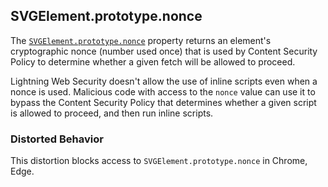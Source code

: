 ## SVGElement.prototype.nonce

The [`SVGElement.prototype.nonce`](https://developer.mozilla.org/en-US/docs/Web/API/SVGElement) property returns an element's cryptographic nonce (number used once) that is used by Content Security Policy to determine whether a given fetch will be allowed to proceed.

Lightning Web Security doesn't allow the use of inline scripts even when a nonce is used. Malicious code with access to the `nonce` value can use it to bypass the Content Security Policy that determines whether a given script is allowed to proceed, and then run inline scripts.

### Distorted Behavior

This distortion blocks access to `SVGElement.prototype.nonce` in Chrome, Edge.
